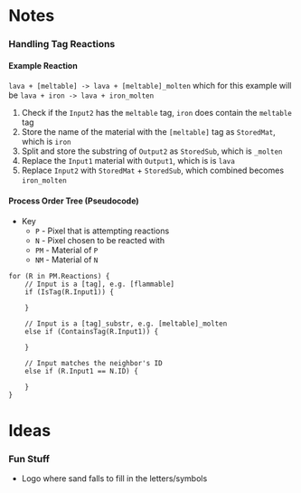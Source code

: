 # Notes

### Handling Tag Reactions

#### Example Reaction

`lava + [meltable] -> lava + [meltable]_molten` which for this example will be `lava + iron -> lava + iron_molten`

1. Check if the `Input2` has the `meltable` tag, `iron` does contain the `meltable` tag
2. Store the name of the material with the `[meltable]` tag as `StoredMat`, which is `iron`
3. Split and store the substring of `Output2` as `StoredSub`, which is `_molten`
4. Replace the `Input1` material with `Output1`, which is is `lava`
5. Replace `Input2` with `StoredMat` + `StoredSub`, which combined becomes `iron_molten`

#### Process Order Tree (Pseudocode)

* Key
  * `P` - Pixel that is attempting reactions
  * `N` - Pixel chosen to be reacted with
  * `PM` - Material of `P`
  * `NM` - Material of `N`

```
for (R in PM.Reactions) {
    // Input is a [tag], e.g. [flammable]
    if (IsTag(R.Input1)) {

    }

    // Input is a [tag]_substr, e.g. [meltable]_molten
    else if (ContainsTag(R.Input1)) {

    }

    // Input matches the neighbor's ID
    else if (R.Input1 == N.ID) {

    }
}
```



# Ideas

### Fun Stuff

* Logo where sand falls to fill in the letters/symbols